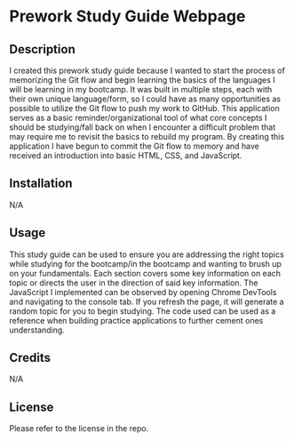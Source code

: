 # Prework Study Guide Webpage

## Description

I created this prework study guide because I wanted to start the process of memorizing the Git flow and begin learning the basics of the languages I will be learning in my bootcamp. It was built in multiple steps, each with their own unique language/form, so I could have as many opportunities as possible to utilize the Git flow to push my work to GitHub. This application serves as a basic reminder/organizational tool of what core concepts I should be studying/fall back on when I encounter a difficult problem that may require me to revisit the basics to rebuild my program. By creating this application I have begun to commit the Git flow to memory and have received an introduction into basic HTML, CSS, and JavaScript.

## Installation

N/A

## Usage

This study guide can be used to ensure you are addressing the right topics while studying for the bootcamp/in the bootcamp and wanting to brush up on your fundamentals. Each section covers some key information on each topic or directs the user in the direction of said key information. The JavaScript I implemented can be observed by opening Chrome DevTools and navigating to the console tab. If you refresh the page, it will generate a random topic for you to begin studying. The code used can be used as a reference when building practice applications to further cement ones understanding. 

## Credits

N/A

## License

Please refer to the license in the repo.


